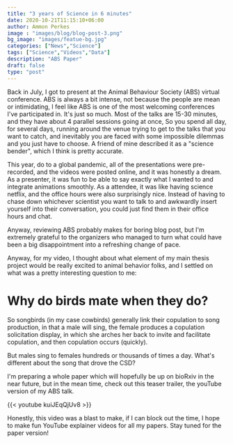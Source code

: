 ```yaml
---
title: "3 years of Science in 6 minutes"
date: 2020-10-21T11:15:10+06:00
author: Ammon Perkes
image : "images/blog/blog-post-3.png"
bg_image: "images/featue-bg.jpg"
categories: ["News","Science"]
tags: ["Science","Videos","Data"]
description: "ABS Paper"
draft: false
type: "post"
---
```


Back in July, I got to present at the Animal Behaviour Society (ABS) virtual conference.
ABS is always a bit intense, not because the people are mean or intimidating, 
I feel like ABS is one of the most welcoming conferences I've participated in. 
It's just so much. Most of the talks are 15-30 minutes, and they have about 4 parallel sessions going at once, 
So you spend all day, for several days, running around the venue trying to get to the talks that you want to catch, 
and inevitably you are faced with some impossible dilemmas and you just have to choose. 
A friend of mine described it as a "science bender", which I think is pretty accurate.

This year, do to a global pandemic, all of the presentations were pre-recorded, 
and the videos were posted online, and it was honestly a dream. 
As a presenter, it was fun to be able to say exactly what I wanted to and integrate animations smoothly. 
As a attendee, it was like having science netflix, and the office hours were also surprisingly nice. 
Instead of having to chase down whichever scientist you want to talk to and awkwardly insert yourself into their 
conversation, you could just find them in their office hours and chat. 

Anyway, reviewing ABS probably makes for boring blog post, but I'm extremely grateful to the organizers who managed
to turn what could have been a big disappointment into a refreshing change of pace. 

Anyway, for my video, I thought about what element of my main thesis project would be really excited to 
animal behavior folks, and I settled on what was a pretty interesting question to me: 

# Why do birds mate when they do? 

So songbirds (in my case cowbirds) generally link their copulation to song production, 
in that a male will sing, the female produces a copulation solicitation display, in which she arches her back
to invite and facilitate copulation, and then copulation occurs (quickly). 

But males sing to females hundreds or thousands of times a day. What's different about the song that drove the CSD?

I'm preparing a whole paper which will hopefully be up on bioRxiv in the near future, but in the mean time, 
check out this teaser trailer, the youTube version of my ABS talk. 

{{< youtube kuiJEqQjUv8 >}}

Honestly, this video was a blast to make, if I can block out the time, I hope to make fun 
YouTube explainer videos for all my papers. Stay tuned for the paper version! 
